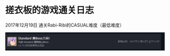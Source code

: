 # 搓衣板的游戏通关日志

2017年12月19日 通关Rabi-Ribi的CASUAL难度（最低难度）

![image](https://github.com/cyb146/game_history/blob/main/image/rabi-ribi-20171219.PNG)
